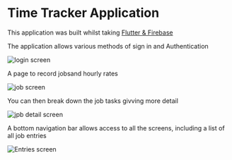 # Time Tracker Application

This application was built whilst taking [Flutter & Firebase](https://courses.codewithandrea.com/) 

The application allows various methods of sign in and Authentication

![login screen](images/login_screen.png)

  
  A page to record jobsand hourly rates

   ![job screen](images/job_screen.png)

 You can then break down the job tasks givving more detail

  ![jpb detail screen](images/job_detail_screen.png)

  A bottom navigation bar allows access to all the screens, including a list of all
  job entries

   ![Entries screen](images/entries_screen.png)  

